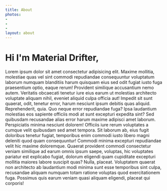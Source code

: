 ```yaml
---
title: About
photos:
-
-
-
layout: about
---
```


# Hi I'm Material Drifter,

Lorem ipsum dolor sit amet consectetur adipisicing elit. Maxime mollitia,
molestiae quas vel sint commodi repudiandae consequuntur voluptatum laborum
numquam blanditiis harum quisquam eius sed odit fugiat iusto fuga praesentium
optio, eaque rerum! Provident similique accusantium nemo autem. Veritatis
obcaecati tenetur iure eius earum ut molestias architecto voluptate aliquam
nihil, eveniet aliquid culpa officia aut! Impedit sit sunt quaerat, odit,
tenetur error, harum nesciunt ipsum debitis quas aliquid. Reprehenderit,
quia. Quo neque error repudiandae fuga? Ipsa laudantium molestias eos
sapiente officiis modi at sunt excepturi expedita sint? Sed quibusdam
recusandae alias error harum maxime adipisci amet laborum. Perspiciatis
minima nesciunt dolorem! Officiis iure rerum voluptates a cumque velit
quibusdam sed amet tempora. Sit laborum ab, eius fugit doloribus tenetur
fugiat, temporibus enim commodi iusto libero magni deleniti quod quam
consequuntur! Commodi minima excepturi repudiandae velit hic maxime
doloremque. Quaerat provident commodi consectetur veniam similique ad
earum omnis ipsum saepe, voluptas, hic voluptates pariatur est explicabo
fugiat, dolorum eligendi quam cupiditate excepturi mollitia maiores labore
suscipit quas? Nulla, placeat. Voluptatem quaerat non architecto ab laudantium
modi minima sunt esse temporibus sint culpa, recusandae aliquam numquam
totam ratione voluptas quod exercitationem fuga. Possimus quis earum veniam
quasi aliquam eligendi, placeat qui corporis!
